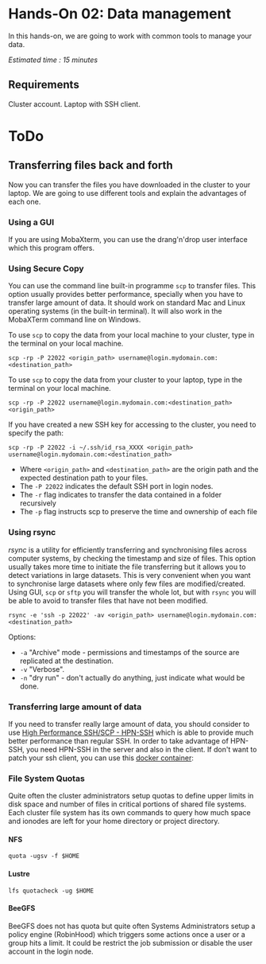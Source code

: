 <!--
Copyright (C) 2017 Jordi Blasco
Permission is granted to copy, distribute and/or modify this document
under the terms of the GNU Free Documentation License, Version 1.3
or any later version published by the Free Software Foundation;
with no Invariant Sections, no Front-Cover Texts, and no Back-Cover Texts.
A copy of the license is included in the section entitled "GNU
Free Documentation License".

HPCNow!, hereby disclaims all copyright interest in this document
`hpcnow-labs' written by Jordi Blasco.
-->
# Hands-On 02: Data management

In this hands-on, we are going to work with common tools to manage your data.

*Estimated time : 15 minutes*

## Requirements
Cluster account.
Laptop with SSH client.

# ToDo

## Transferring files back and forth

Now you can transfer the files you have downloaded in the cluster to your laptop. We are going to use different tools and explain the advantages of each one.

### Using a GUI
If you are using MobaXterm, you can use the drang'n'drop user interface which this program offers.

### Using Secure Copy

You can use the command line built-in programme ```scp``` to transfer files. This option usually provides better performance, specially when you have to transfer large amount of data.
It should work on standard Mac and Linux operating systems (in the built-in terminal). It will also work in the MobaXTerm command line on Windows.

To use `scp` to copy the data from your local machine to your cluster, type in the terminal on your local machine.

```
scp -rp -P 22022 <origin_path> username@login.mydomain.com:<destination_path>

```

To use `scp` to copy the data from your cluster to your laptop, type in the terminal on your local machine.

```
scp -rp -P 22022 username@login.mydomain.com:<destination_path> <origin_path>

```

If you have created a new SSH key for accessing to the cluster, you need to specify the path:

```
scp -rp -P 22022 -i ~/.ssh/id_rsa_XXXX <origin_path> username@login.mydomain.com:<destination_path>
```

* Where ```<origin_path>``` and ```<destination_path>``` are the origin path and the expected destination path to your files.
* The ```-P 22022``` indicates the default SSH port in login nodes.
* The ```-r``` flag indicates to transfer the data contained in a folder recursively
* The ```-p``` flag instructs scp to preserve the time and ownership of each file


### Using rsync

*rsync* is a utility for efficiently transferring and synchronising files across computer systems, by checking the timestamp and size of files. This option usually takes more time to initiate the file transferring but it allows you to detect variations in large datasets. This is very convenient when you want to synchronise large datasets where only few files are modified/created. Using GUI, ```scp``` or ```sftp``` you will transfer the whole lot, but with ```rsync``` you will be able to avoid to transfer files that have not been modified.

```
rsync -e 'ssh -p 22022' -av <origin_path> username@login.mydomain.com:<destination_path>
```

Options:

* ```-a``` "Archive" mode - permissions and timestamps of the source are replicated at the destination.
* ```-v``` "Verbose".
* ```-n```  "dry run" - don't actually do anything, just indicate what would be done.

### Transferring large amount of data

If you need to transfer really large amount of data, you should consider to use [High Performance SSH/SCP - HPN-SSH](https://www.psc.edu/hpn-ssh) which is able to provide much better performance than regular SSH. In order to take advantage of HPN-SSH, you need HPN-SSH in the server and also in the client. If don't want to patch your ssh client, you can use this [docker container](https://hub.docker.com/r/yantis/ssh-hpn-x/):

### File System Quotas
Quite often the cluster administrators setup quotas to define upper limits in disk space and number of files in critical portions of shared file systems.
Each cluster file system has its own commands to query how much space and ionodes are left for your home directory or project directory.

#### NFS

```
quota -ugsv -f $HOME
```
#### Lustre

```
lfs quotacheck -ug $HOME
```
#### BeeGFS

BeeGFS does not has quota but quite often Systems Administrators setup a policy engine (RobinHood) which triggers some actions once a user or a group hits a limit. It could be restrict the job submission or disable the user account in the login node.
